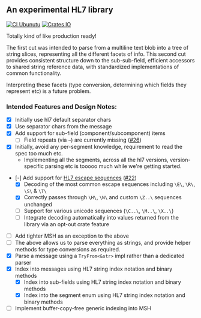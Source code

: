 ## An experimental HL7 library ##

[![CI Ubunutu](https://github.com/wokket/rust-hl7/actions/workflows/ci.yml/badge.svg)](https://github.com/wokket/rust-hl7/actions/workflows/ci.yml)
[![Crates IO](https://img.shields.io/crates/v/rust-hl7.svg)](https://crates.io/crates/rust-hl7)

Totally kind of like production ready!

The first cut was intended to parse from a multiline text blob into a tree of string slices, representing all the different facets of info.
This second cut provides consistent structure down to the sub-sub-field, efficient accessors to shared string reference data, with standardized implementations of common functionality.

Interpreting these facets (type conversion, determining which fields they represent etc) is a future problem.

### Intended Features and Design Notes:
- [x] Initially use hl7 default separator chars
- [x] Use separator chars from the message
- [X] Add support for sub-field (component/subcomponent) items
    - [ ] Field repeats (via `~`) are currently missing ([#26](https://github.com/wokket/rust-hl7/issues/26))
- [X] Initially, avoid any per-segment knowledge, requirement to read the spec too much etc.
    - Implementing all the segments, across all the hl7 versions, version-specific parsing etc is tooooo much while we're getting started.
- [-] Add support for [HL7 escape sequences](https://www.lyniate.com/knowledge-hub/hl7-escape-sequences/) ([#22](https://github.com/wokket/rust-hl7/issues/22))
    - [x] Decoding of the most common escape sequences including `\E\`, `\R\`, `\S\` & `\T\`
    - [x] Correctly passes through `\H\`, `\N\` and custom `\Z..\` sequences unchanged
    - [ ] Support for various unicode sequences (`\C..\`, `\M..\`, `\X..\`)
    - [ ] Integrate decoding automatically into values returned from the library via an opt-out crate feature
- [ ] Add tighter MSH as an exception to the above
- [ ] The above allows us to parse everything as strings, and provide helper methods for type conversions as required.
- [x] Parse a message using a `TryFrom<&str>` impl rather than a dedicated parser
- [x] Index into messages using HL7 string index notation and binary methods
    - [x] Index into sub-fields using HL7 string index notation and binary methods
    - [X] Index into the segment enum using HL7 string index notation and binary methods
- [ ] Implement buffer-copy-free generic indexing into MSH